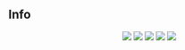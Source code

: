 ## Info

<p align="center">
   <img src="http://img.shields.io/static/v1?label=License&message=ISC&color=red&style=for-the-badge"/>
   <img src="http://img.shields.io/static/v1?label=Node&message=18.12.1&color=green&style=for-the-badge&logo=node.js"/>
   <img src="http://img.shields.io/static/v1?label=MongoDB&message=v6.0.2&color=green&style=for-the-badge&logo=mongodb"/>
   <img src="http://img.shields.io/static/v1?label=express&message=4.18.2&color=blue&style=for-the-badge&logo=express"/>
   <img src="http://img.shields.io/static/v1?label=STATUS&message=EM%20DESENVOLVIMENTO&color=yellow&style=for-the-badge"/>
</p>
